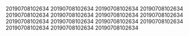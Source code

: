 20190708102634
20190708102634
20190708102634
20190708102634
20190708102634
20190708102634
20190708102634
20190708102634
20190708102634
20190708102634
20190708102634
20190708102634
20190708102634
20190708102634
20190708102634
